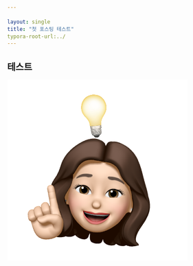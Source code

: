 ```yaml
---

layout: single
title: "첫 포스팅 테스트"
typora-root-url:../
---
```




## 테스트

![emoji](/images/2019-12-12-hello/emoji-6235500.png)



